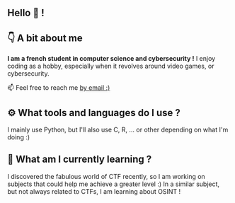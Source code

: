 ## Hello 👋 !

## 👇 A bit about me 

**I am a french student in computer science and cybersecurity !** I enjoy coding as a hobby, especially when it revolves around video games, or cybersecurity.

📫 Feel free to reach me <a href="mailto:m4k3l0nn@gmail.com">by email :)</a>

## ⚙ What tools and languages do I use ?

I mainly use Python, but I'll also use C, R, ... or other depending on what I'm doing :)


## 🌱 What am I currently learning ?

I discovered the fabulous world of CTF recently, so I am working on subjects that could help me achieve a greater level :) In a similar subject, but not always related to CTFs, I am learning about OSINT !
